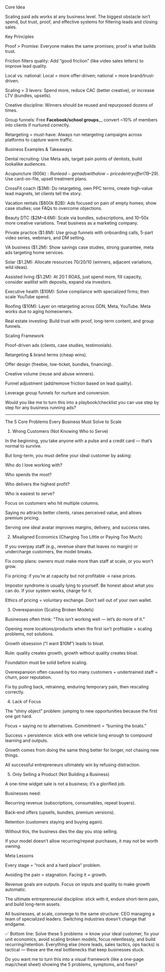Core Idea

Scaling paid ads works at any business level. The biggest obstacle isn’t spend, but trust, proof, and effective systems for filtering leads and closing sales.

Key Principles

Proof > Promise: Everyone makes the same promises; proof is what builds trust.

Friction filters quality: Add “good friction” (like video sales letters) to improve lead quality.

Local vs. national: Local = more offer-driven; national = more brand/trust-driven.

Scaling = 3 levers: Spend more, reduce CAC (better creative), or increase LTV (bundles, upsells).

Creative discipline: Winners should be reused and repurposed dozens of times.

Group funnels: Free ______________Facebook/school groups________________ convert ~10% of members into clients if nurtured correctly.

Retargeting = must-have: Always run retargeting campaigns across platforms to capture warm traffic.

Business Examples & Takeaways

Dental recruiting: Use Meta ads, target pain points of dentists, build lookalike audiences.

Acupuncture ($600k): Run lead-gen ads with a low-priced entry offer ($19–29). Use card-on-file, upsell treatment plans.

CrossFit coach ($3M): Do retargeting, own PPC terms, create high-value lead magnets, let clients tell the story.

Vacation rentals ($800k B2B): Ads focused on pain of empty homes; show case studies; use FAQs to overcome objections.

Beauty DTC ($2M–4.6M): Scale via bundles, subscriptions, and 10–50x more creative variations. Treat business as a marketing company.

Private practice ($1.8M): Use group funnels with onboarding calls, 5-part video series, webinars, and DM setting.

VA business ($1.2M): Show savings case studies, strong guarantee, meta ads targeting home services.

Solar ($1.2M): Allocate resources 70/20/10 (winners, adjacent variations, wild ideas).

Assisted living ($1.2M): At 20:1 ROAS, just spend more, fill capacity, consider waitlist with deposits, expand via investors.

Executive health ($10M): Solve compliance with specialized firms; then scale YouTube spend.

Roofing ($10M): Layer on retargeting across GDN, Meta, YouTube. Meta works due to aging homeowners.

Real estate investing: Build trust with proof, long-term content, and group funnels.

Scaling Framework

Proof-driven ads (clients, case studies, testimonials).

Retargeting & brand terms (cheap wins).

Offer design (freebie, low-ticket, bundles, financing).

Creative volume (reuse and abuse winners).

Funnel adjustment (add/remove friction based on lead quality).

Leverage group funnels for nurture and conversion.

Would you like me to turn this into a playbook/checklist you can use step by step for any business running ads?

____________________________________________________________________________________________________________________________


The 5 Core Problems Every Business Must Solve to Scale
1. Wrong Customers (Not Knowing Who to Serve)

In the beginning, you take anyone with a pulse and a credit card — that’s normal to survive.

But long-term, you must define your ideal customer by asking:

Who do I love working with?

Who spends the most?

Who delivers the highest profit?

Who is easiest to serve?

Focus on customers who hit multiple columns.

Saying no attracts better clients, raises perceived value, and allows premium pricing.

Serving one ideal avatar improves margins, delivery, and success rates.

2. Misaligned Economics (Charging Too Little or Paying Too Much)

If you overpay staff (e.g., revenue share that leaves no margin) or undercharge customers, the model breaks.

Fix comp plans: owners must make more than staff at scale, or you won’t grow.

Fix pricing: if you’re at capacity but not profitable → raise prices.

Impostor syndrome is usually lying to yourself. Be honest about what you can do. If your system works, charge for it.

Ethics of pricing = voluntary exchange. Don’t sell out of your own wallet.

3. Overexpansion (Scaling Broken Models)

Businesses often think: “This isn’t working well — let’s do more of it.”

Opening more locations/products when the first isn’t profitable = scaling problems, not solutions.

Growth obsession (“I want $10M”) leads to bloat.

Rule: quality creates growth, growth without quality creates bloat.

Foundation must be solid before scaling.

Overexpansion often caused by too many customers + undertrained staff = churn, poor reputation.

Fix by pulling back, retraining, enduring temporary pain, then rescaling correctly.

4. Lack of Focus

The “shiny object” problem: jumping to new opportunities because the first one got hard.

Focus = saying no to alternatives. Commitment = “burning the boats.”

Success = persistence: stick with one vehicle long enough to compound learning and outputs.

Growth comes from doing the same thing better for longer, not chasing new things.

All successful entrepreneurs ultimately win by refusing distraction.

5. Only Selling a Product (Not Building a Business)

A one-time widget sale is not a business; it’s a glorified job.

Businesses need:

Recurring revenue (subscriptions, consumables, repeat buyers).

Back-end offers (upsells, bundles, premium versions).

Retention (customers staying and buying again).

Without this, the business dies the day you stop selling.

If your model doesn’t allow recurring/repeat purchases, it may not be worth owning.

Meta Lessons

Every stage = “rock and a hard place” problem.

Avoiding the pain = stagnation. Facing it = growth.

Revenue goals are outputs. Focus on inputs and quality to make growth automatic.

The ultimate entrepreneurial discipline: stick with it, endure short-term pain, and build long-term assets.

All businesses, at scale, converge to the same structure: CEO managing a team of specialized leaders. Switching industries doesn’t change that endgame.

✅ Bottom line: Solve these 5 problems → know your ideal customer, fix your unit economics, avoid scaling broken models, focus relentlessly, and build recurring/retention. Everything else (more leads, sales tactics, ops hacks) is tactical — these are the real bottlenecks that keep businesses stuck.

Do you want me to turn this into a visual framework (like a one-page map/cheat sheet) showing the 5 problems, symptoms, and fixes?
